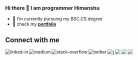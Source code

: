 ### Hi there 👋 I am programmer Himanshu

- 📘 I’m currently pursuing my BSC.CS degree
- 💎 check my **[portfolio](https://coder-himanshu.web.app)**

## Connect with me

[<img align="left" alt="linked-in" src="https://img.shields.io/badge/linkedin-%230077B5.svg?&style=for-the-badge&logo=linkedin&logoColor=white" />](https://www.linkedin.com/in/imcoderhimanshu/)
[<img align="left" alt="medium" src="https://img.shields.io/badge/medium-%2312100E.svg?&style=for-the-badge&logo=medium&logoColor=white" />](#)
[<img align="left" alt="stack-overflow" src="https://img.shields.io/badge/stack%20overflow-FE7A16?logo=stack-overflow&logoColor=white&style=for-the-badge" />](https://stackoverflow.com/users/14863893/himanshu-singh-chauhan)
[<img align="left" alt="twitter" src="https://img.shields.io/badge/twitter-%231DA1F2.svg?&style=for-the-badge&logo=twitter&logoColor=white" />](#)

![](http://github-readme-streak-stats.herokuapp.com?user=cnshu&theme=dark&date_format=M%20j%5B%2C%20Y%5D)]
![](https://github-profile-summary-cards.vercel.app/api/cards/most-commit-language?username=cnshu&theme=dracula)
![](https://github-readme-stats.vercel.app/api?username=cnshu&theme=dark&show_icons=true)
![](https://github-profile-summary-cards.vercel.app/api/cards/profile-details?username=cnshu&theme=github_dark)
